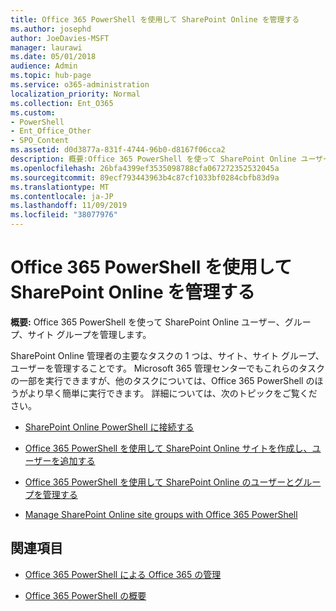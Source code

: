 ```yaml
---
title: Office 365 PowerShell を使用して SharePoint Online を管理する
ms.author: josephd
author: JoeDavies-MSFT
manager: laurawi
ms.date: 05/01/2018
audience: Admin
ms.topic: hub-page
ms.service: o365-administration
localization_priority: Normal
ms.collection: Ent_O365
ms.custom:
- PowerShell
- Ent_Office_Other
- SPO_Content
ms.assetid: d0d3877a-831f-4744-96b0-d8167f06cca2
description: 概要:Office 365 PowerShell を使って SharePoint Online ユーザー、グループ、サイト グループを管理します。
ms.openlocfilehash: 26bfa4399ef3535098788cfa067272352532045a
ms.sourcegitcommit: 89ecf793443963b4c87cf1033bf0284cbfb83d9a
ms.translationtype: MT
ms.contentlocale: ja-JP
ms.lasthandoff: 11/09/2019
ms.locfileid: "38077976"
---
```

# <a name="manage-sharepoint-online-with-office-365-powershell"></a>Office 365 PowerShell を使用して SharePoint Online を管理する

 **概要:** Office 365 PowerShell を使って SharePoint Online ユーザー、グループ、サイト グループを管理します。
  
SharePoint Online 管理者の主要なタスクの 1 つは、サイト、サイト グループ、ユーザーを管理することです。 Microsoft 365 管理センターでもこれらのタスクの一部を実行できますが、他のタスクについては、Office 365 PowerShell のほうがより早く簡単に実行できます。 詳細については、次のトピックをご覧ください。

- [SharePoint Online PowerShell に接続する](https://docs.microsoft.com/powershell/sharepoint/sharepoint-online/connect-sharepoint-online?view=sharepoint-ps)
  
- [Office 365 PowerShell を使用して SharePoint Online サイトを作成し、ユーザーを追加する](create-sharepoint-sites-and-add-users-with-powershell.md)
    
- [Office 365 PowerShell を使用して SharePoint Online のユーザーとグループを管理する](manage-sharepoint-users-and-groups-with-powershell.md)
    
- [Manage SharePoint Online site groups with Office 365 PowerShell](manage-sharepoint-site-groups-with-powershell.md)
    
## <a name="see-also"></a>関連項目

- [Office 365 PowerShell による Office 365 の管理](manage-office-365-with-office-365-powershell.md)

- [Office 365 PowerShell の概要](getting-started-with-office-365-powershell.md)

